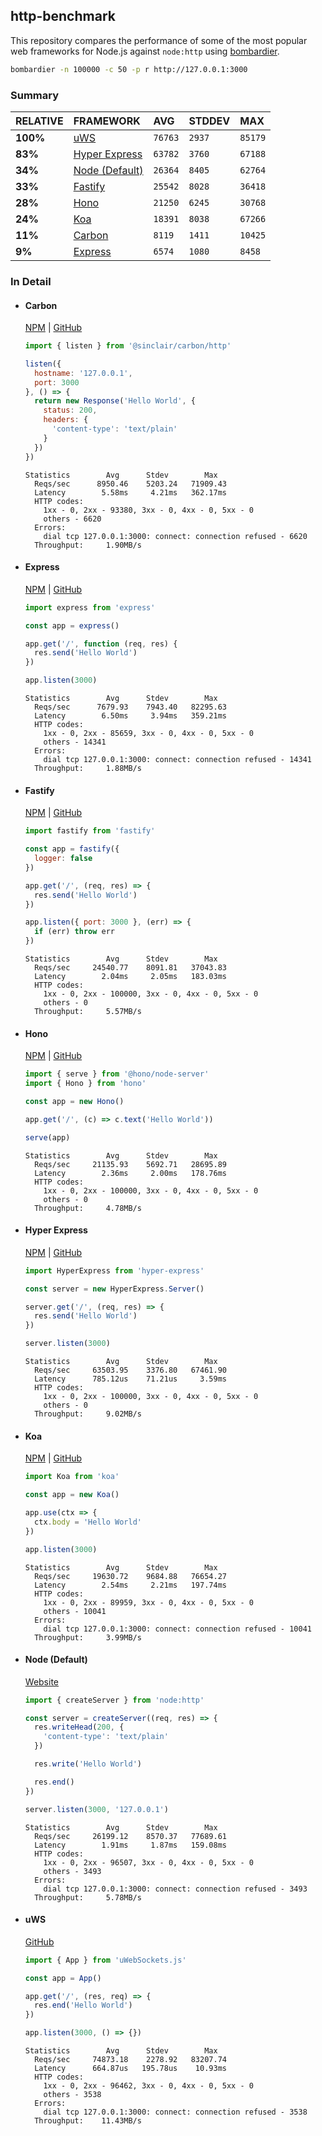 ## http-benchmark

This repository compares the performance of some of the most popular web frameworks for Node.js against `node:http` using [bombardier](https://github.com/codesenberg/bombardier).

```bash
bombardier -n 100000 -c 50 -p r http://127.0.0.1:3000
```

### Summary

| RELATIVE | FRAMEWORK | AVG | STDDEV | MAX |
| :--- | :--- | :--- | :--- | :--- |
| **100%** | [uWS](#uws) | `76763` | `2937` | `85179` |
| **83%** | [Hyper Express](#hyper-express) | `63782` | `3760` | `67188` |
| **34%** | [Node (Default)](#node-default) | `26364` | `8405` | `62764` |
| **33%** | [Fastify](#fastify) | `25542` | `8028` | `36418` |
| **28%** | [Hono](#hono) | `21250` | `6245` | `30768` |
| **24%** | [Koa](#koa) | `18391` | `8038` | `67266` |
| **11%** | [Carbon](#carbon) | `8119` | `1411` | `10425` |
| **9%** | [Express](#express) | `6574` | `1080` | `8458` |


### In Detail

- #### Carbon
  [NPM](https://npmjs.com/@sinclair/carbon) | [GitHub](https://github.com/sinclairzx81/carbon)
  ```js
  import { listen } from '@sinclair/carbon/http'

  listen({
    hostname: '127.0.0.1',
    port: 3000
  }, () => {
    return new Response('Hello World', {
      status: 200,
      headers: {
        'content-type': 'text/plain'
      }
    })
  })
  ```

  ```
  Statistics        Avg      Stdev        Max
    Reqs/sec      8950.46    5203.24   71909.43
    Latency        5.58ms     4.21ms   362.17ms
    HTTP codes:
      1xx - 0, 2xx - 93380, 3xx - 0, 4xx - 0, 5xx - 0
      others - 6620
    Errors:
      dial tcp 127.0.0.1:3000: connect: connection refused - 6620
    Throughput:     1.90MB/s
  ```

- #### Express
  [NPM](https://npmjs.com/express) | [GitHub](https://github.com/expressjs/express)
  ```js
  import express from 'express'

  const app = express()

  app.get('/', function (req, res) {
    res.send('Hello World')
  })

  app.listen(3000)
  ```

  ```
  Statistics        Avg      Stdev        Max
    Reqs/sec      7679.93    7943.40   82295.63
    Latency        6.50ms     3.94ms   359.21ms
    HTTP codes:
      1xx - 0, 2xx - 85659, 3xx - 0, 4xx - 0, 5xx - 0
      others - 14341
    Errors:
      dial tcp 127.0.0.1:3000: connect: connection refused - 14341
    Throughput:     1.88MB/s
  ```

- #### Fastify
  [NPM](https://npmjs.com/fastify) | [GitHub](https://github.com/fastify/fastify)
  ```js
  import fastify from 'fastify'

  const app = fastify({
    logger: false
  })

  app.get('/', (req, res) => {
    res.send('Hello World')
  })

  app.listen({ port: 3000 }, (err) => {
    if (err) throw err
  })
  ```

  ```
  Statistics        Avg      Stdev        Max
    Reqs/sec     24540.77    8091.81   37043.83
    Latency        2.04ms     2.05ms   183.03ms
    HTTP codes:
      1xx - 0, 2xx - 100000, 3xx - 0, 4xx - 0, 5xx - 0
      others - 0
    Throughput:     5.57MB/s
  ```

- #### Hono
  [NPM](https://npmjs.com/hono) | [GitHub](https://github.com/honojs/hono)
  ```js
  import { serve } from '@hono/node-server'
  import { Hono } from 'hono'

  const app = new Hono()

  app.get('/', (c) => c.text('Hello World'))

  serve(app)
  ```

  ```
  Statistics        Avg      Stdev        Max
    Reqs/sec     21135.93    5692.71   28695.89
    Latency        2.36ms     2.00ms   178.76ms
    HTTP codes:
      1xx - 0, 2xx - 100000, 3xx - 0, 4xx - 0, 5xx - 0
      others - 0
    Throughput:     4.78MB/s
  ```

- #### Hyper Express
  [NPM](https://npmjs.com/hyper-express) | [GitHub](https://github.com/kartikk221/hyper-express)
  ```js
  import HyperExpress from 'hyper-express'

  const server = new HyperExpress.Server()

  server.get('/', (req, res) => {
    res.send('Hello World')
  })

  server.listen(3000)
  ```

  ```
  Statistics        Avg      Stdev        Max
    Reqs/sec     63503.95    3376.80   67461.90
    Latency      785.12us    71.21us     3.59ms
    HTTP codes:
      1xx - 0, 2xx - 100000, 3xx - 0, 4xx - 0, 5xx - 0
      others - 0
    Throughput:     9.02MB/s
  ```

- #### Koa
  [NPM](https://npmjs.com/koa) | [GitHub](https://github.com/koajs/koa)
  ```js
  import Koa from 'koa'

  const app = new Koa()

  app.use(ctx => {
    ctx.body = 'Hello World'
  })

  app.listen(3000)
  ```

  ```
  Statistics        Avg      Stdev        Max
    Reqs/sec     19630.72    9684.88   76654.27
    Latency        2.54ms     2.21ms   197.74ms
    HTTP codes:
      1xx - 0, 2xx - 89959, 3xx - 0, 4xx - 0, 5xx - 0
      others - 10041
    Errors:
      dial tcp 127.0.0.1:3000: connect: connection refused - 10041
    Throughput:     3.99MB/s
  ```

- #### Node (Default)
  [Website](https://nodejs.org/api/http.html)
  ```js
  import { createServer } from 'node:http'

  const server = createServer((req, res) => {
    res.writeHead(200, {
      'content-type': 'text/plain'
    })

    res.write('Hello World')

    res.end()
  })

  server.listen(3000, '127.0.0.1')
  ```

  ```
  Statistics        Avg      Stdev        Max
    Reqs/sec     26199.12    8570.37   77689.61
    Latency        1.91ms     1.87ms   159.08ms
    HTTP codes:
      1xx - 0, 2xx - 96507, 3xx - 0, 4xx - 0, 5xx - 0
      others - 3493
    Errors:
      dial tcp 127.0.0.1:3000: connect: connection refused - 3493
    Throughput:     5.78MB/s
  ```

- #### uWS
  [GitHub](https://github.com/uNetworking/uWebSockets.js)
  ```js
  import { App } from 'uWebSockets.js'

  const app = App()

  app.get('/', (res, req) => {
    res.end('Hello World')
  })

  app.listen(3000, () => {})
  ```

  ```
  Statistics        Avg      Stdev        Max
    Reqs/sec     74873.18    2278.92   83207.74
    Latency      664.87us   195.78us    10.93ms
    HTTP codes:
      1xx - 0, 2xx - 96462, 3xx - 0, 4xx - 0, 5xx - 0
      others - 3538
    Errors:
      dial tcp 127.0.0.1:3000: connect: connection refused - 3538
    Throughput:    11.43MB/s
  ```


